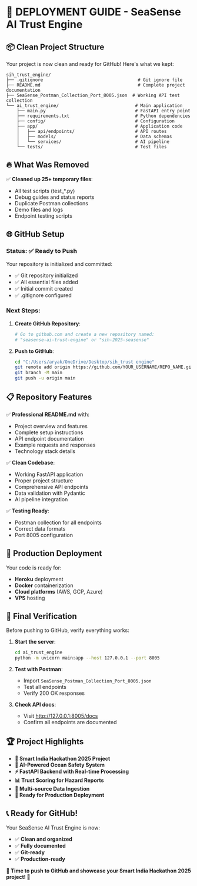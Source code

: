# 🚀 DEPLOYMENT GUIDE - SeaSense AI Trust Engine

## 📦 **Clean Project Structure**

Your project is now clean and ready for GitHub! Here's what we kept:

```
sih_trust_engine/
├── .gitignore                                    # Git ignore file
├── README.md                                     # Complete project documentation
├── SeaSense_Postman_Collection_Port_8005.json  # Working API test collection
└── ai_trust_engine/                             # Main application
    ├── main.py                                  # FastAPI entry point
    ├── requirements.txt                         # Python dependencies
    ├── config/                                  # Configuration
    ├── app/                                     # Application code
    │   ├── api/endpoints/                       # API routes
    │   ├── models/                              # Data schemas
    │   └── services/                            # AI pipeline
    └── tests/                                   # Test files
```

## 🔥 **What Was Removed**

✅ **Cleaned up 25+ temporary files**:
- All test scripts (test_*.py)
- Debug guides and status reports
- Duplicate Postman collections
- Demo files and logs
- Endpoint testing scripts

## 🌐 **GitHub Setup**

### **Status**: ✅ Ready to Push

Your repository is initialized and committed:
- ✅ Git repository initialized
- ✅ All essential files added
- ✅ Initial commit created
- ✅ .gitignore configured

### **Next Steps**:

1. **Create GitHub Repository**:
   ```bash
   # Go to github.com and create a new repository named:
   # "seasense-ai-trust-engine" or "sih-2025-seasense"
   ```

2. **Push to GitHub**:
   ```bash
   cd "C:/Users/aryak/OneDrive/Desktop/sih_trust engine"
   git remote add origin https://github.com/YOUR_USERNAME/REPO_NAME.git
   git branch -M main
   git push -u origin main
   ```

## 📋 **Repository Features**

✅ **Professional README.md** with:
- Project overview and features
- Complete setup instructions
- API endpoint documentation
- Example requests and responses
- Technology stack details

✅ **Clean Codebase**:
- Working FastAPI application
- Proper project structure
- Comprehensive API endpoints
- Data validation with Pydantic
- AI pipeline integration

✅ **Testing Ready**:
- Postman collection for all endpoints
- Correct data formats
- Port 8005 configuration

## 🚀 **Production Deployment**

Your code is ready for:
- **Heroku** deployment
- **Docker** containerization
- **Cloud platforms** (AWS, GCP, Azure)
- **VPS** hosting

## 🎯 **Final Verification**

Before pushing to GitHub, verify everything works:

1. **Start the server**:
   ```bash
   cd ai_trust_engine
   python -m uvicorn main:app --host 127.0.0.1 --port 8005
   ```

2. **Test with Postman**:
   - Import `SeaSense_Postman_Collection_Port_8005.json`
   - Test all endpoints
   - Verify 200 OK responses

3. **Check API docs**:
   - Visit http://127.0.0.1:8005/docs
   - Confirm all endpoints are documented

## 🏆 **Project Highlights**

- **🌊 Smart India Hackathon 2025 Project**
- **🤖 AI-Powered Ocean Safety System**  
- **⚡ FastAPI Backend with Real-time Processing**
- **📊 Trust Scoring for Hazard Reports**
- **🔗 Multi-source Data Ingestion**
- **📱 Ready for Production Deployment**

## 📞 **Ready for GitHub!**

Your SeaSense AI Trust Engine is now:
- ✅ **Clean and organized**
- ✅ **Fully documented**
- ✅ **Git-ready**
- ✅ **Production-ready**

**🎉 Time to push to GitHub and showcase your Smart India Hackathon 2025 project! 🎉**
